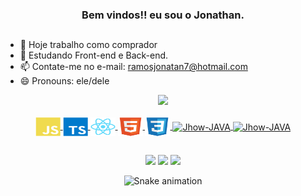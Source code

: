 <div align="center">

### Bem vindos!! eu sou o Jonathan.
##
</div>

- 🔭 Hoje trabalho como comprador
- 🌱 Estudando Front-end e Back-end.
- 📫 Contate-me no e-mail: ramosjonatan7@hotmail.com
- 😄 Pronouns: ele/dele 
 
<div align="center">
  <a href="https://github.com/jhowramos">
  <img height="180em" src="https://github-readme-stats.vercel.app/api?username=jhowramos&show_icons=true&theme=dark&include_all_commits=true&count_private=true"/>
<div style="display: inline_block"><br>
  <img align="center" alt="Jhow-Js" height="30" width="40" src="https://raw.githubusercontent.com/devicons/devicon/master/icons/javascript/javascript-plain.svg">
  <img align="center" alt="Jhow-Ts" height="30" width="40" src="https://raw.githubusercontent.com/devicons/devicon/master/icons/typescript/typescript-plain.svg">
  <img align="center" alt="Jhow-React" height="30" width="40" src="https://raw.githubusercontent.com/devicons/devicon/master/icons/react/react-original.svg">
  <img align="center" alt="Jhow-HTML" height="30" width="40" src="https://raw.githubusercontent.com/devicons/devicon/master/icons/html5/html5-original.svg">
  <img align="center" alt="Jhow-CSS" height="30" width="40" src="https://raw.githubusercontent.com/devicons/devicon/master/icons/css3/css3-original.svg">
  <img align="center" alt="Jhow-JAVA" height="30" width="40" src="https://raw.githubusercontent.com/jmnote/z-icons/master/svg/java.svg">
  <img align="center" alt="Jhow-JAVA" height="30" width="40" src="https://raw.githubusercontent.com/jmnote/z-icons/master/svg/git.svg">
</div>
  
  ##
 
<div> 
  <a href="https://instagram.com/jhowramos_" target="_blank"><img src="https://img.shields.io/badge/-Instagram-%23E4405F?style=for-the-badge&logo=instagram&logoColor=white" target="_blank"></a>
 	<a href="https://www.twitch.tv/katowjowx" target="_blank"><img src="https://img.shields.io/badge/Twitch-9146FF?style=for-the-badge&logo=twitch&logoColor=white" target="_blank"></a>
  <a href="https://www.linkedin.com/in/jonathan-ramos-cordeiro-530339187" target="_blank"><img src="https://img.shields.io/badge/-LinkedIn-%230077B5?style=for-the-badge&logo=linkedin&logoColor=white" target="_blank"></a> 
 
  ![Snake animation](https://github.com/jhowramos/rafaballerini/blob/output/github-contribution-grid-snake.svg)
 
</div>
